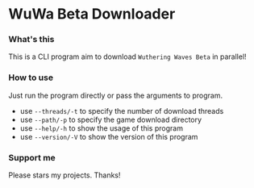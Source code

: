 # WuWa Beta Downloader

### What's this

This is a CLI program aim to download `Wuthering Waves Beta` in parallel!

### How to use

Just run the program directly or pass the arguments to program.

- use `--threads/-t` to specify the number of download threads
- use `--path/-p` to specify the game download directory
- use `--help/-h` to show the usage of this program
- use `--version/-V` to show the version of this program

### Support me

Please stars my projects. Thanks!

